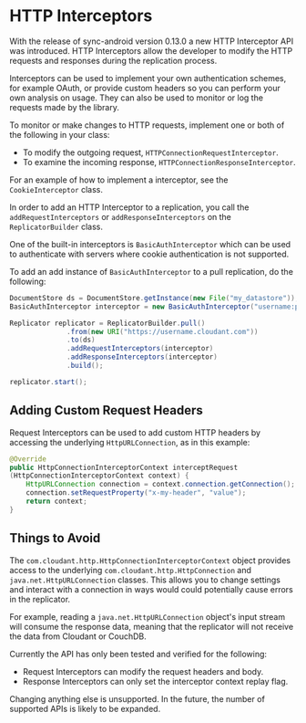 HTTP Interceptors
=====

With the release of sync-android version 0.13.0 a new HTTP Interceptor API was introduced.
HTTP Interceptors allow the developer to modify the HTTP requests and responses during
the replication process.

Interceptors can be used to implement your own authentication schemes, for example OAuth, or
provide custom headers so you can perform your own analysis on usage. They can also be used
to monitor or log the requests made by the library.

To monitor or make changes to HTTP requests, implement one or both of the following in
your class:

- To modify the outgoing request, `HTTPConnectionRequestInterceptor`.
- To examine the incoming response, `HTTPConnectionResponseInterceptor`.

For an example of how to implement a interceptor, see the `CookieInterceptor` class.

In order to add an HTTP Interceptor to a replication, you call the `addRequestInterceptors`
or `addResponseInterceptors` on the `ReplicatorBuilder` class.

One of the built-in interceptors is `BasicAuthInterceptor` which can be used to
authenticate with servers where cookie authentication is not supported.

To add an add instance of `BasicAuthInterceptor` to a pull replication, do the following:

```java
DocumentStore ds = DocumentStore.getInstance(new File("my_datastore"));
BasicAuthInterceptor interceptor = new BasicAuthInterceptor("username:password");

Replicator replicator = ReplicatorBuilder.pull()
              .from(new URI("https://username.cloudant.com"))
              .to(ds)
              .addRequestInterceptors(interceptor)
              .addResponseInterceptors(interceptor)
              .build();

replicator.start();
```

## Adding Custom Request Headers

Request Interceptors can be used to add custom HTTP headers by
accessing the underlying `HttpURLConnection`, as in this example:

```java
@Override
public HttpConnectionInterceptorContext interceptRequest
(HttpConnectionInterceptorContext context) {
    HttpURLConnection connection = context.connection.getConnection();
    connection.setRequestProperty("x-my-header", "value");
    return context;
}
```

## Things to Avoid

The `com.cloudant.http.HttpConnectionInterceptorContext` object provides access to the underlying
`com.cloudant.http.HttpConnection` and `java.net.HttpURLConnection` classes. This allows you to change
settings and interact with a connection in ways would could potentially cause
errors in the replicator.

For example, reading a `java.net.HttpURLConnection` object's input stream will consume
the response data, meaning that the replicator will not receive the data from
Cloudant or CouchDB.

Currently the API has only been tested and verified for the following:

* Request Interceptors can modify the request headers and body.
* Response Interceptors can only set the interceptor context replay flag.

Changing anything else is unsupported. In the future, the number of supported APIs
is likely to be expanded.
